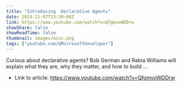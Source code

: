 ```yaml
---
title: "Introducing  Declarative Agents"
date: 2024-11-07T23:30:08Z
link: https://www.youtube.com/watch?v=QfgmvoWDDrw
showShare: false
showReadTime: false
thumbnail: images/misc.png
tags: ["youtube.com/@MicrosoftDeveloper"]
---
```

Curious about declarative agents? Bob German and Rabia Williams will explain what they are, why they matter, and how to build ...

- Link to article: https://www.youtube.com/watch?v=QfgmvoWDDrw